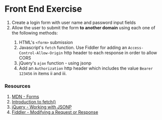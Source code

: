 <h1>Front End Exercise</h1>
<ol>
    <li>Create a login form with user name and password input fields</li>
    <li>Allow the user to submit the form <b>to another domain</b> using each one of the following methods:</li>
    <ol>
        <li>HTML's <code>&lt;form&gt;</code> submission</li>
        <li>Javascript's <code>fetch</code> function. Use Fiddler for adding an <code>Access-Control-Allow-Origin</code> http header to each response in order to allow CORS</li>
        <li>jQuery's <code>ajax</code> function - using jsonp</li>
        <li>Add an <code>Authorization</code> http header which includes the value <code>Bearer 123456</code> in items ii and iii.
    </ol>
</ol>

<h3>Resources</h3>
<ol>
<li>
<a href="https://developer.mozilla.org/en-US/docs/Web/HTML/Element/form">MDN - Forms</a>
</li>
<li>
<a href="https://developers.google.com/web/updates/2015/03/introduction-to-fetch">Introduction to fetch()</a>
</li>
<li>
<a href="https://learn.jquery.com/ajax/working-with-jsonp/">jQuery - Working with JSONP</a>
</li>
<li>
<a href="https://docs.telerik.com/fiddler/knowledgebase/fiddlerscript/modifyrequestorresponse">Fiddler - Modifying a Request or Response</a>
</li>
</ol>
